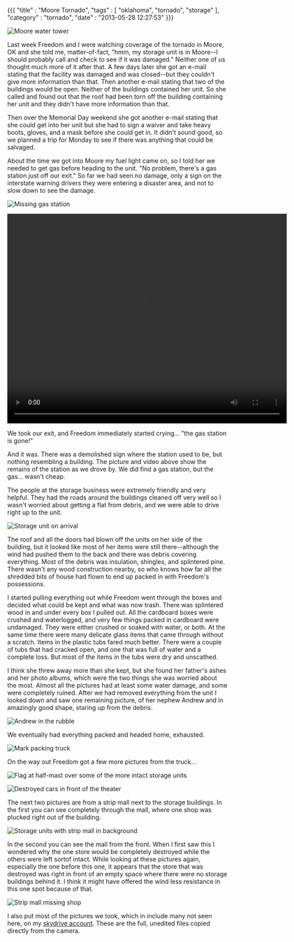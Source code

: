 {{{ "title" : "Moore Tornado", "tags" : [ "oklahoma", "tornado", "storage" ], "category" : "tornado", "date" : "2013-05-28 12:27:53" }}}

![Moore water tower](https://s3.amazonaws.com/mark-ott-info/images/blog/2013/05/moore-water-tower-DSC05257.JPG)

Last week Freedom and I were watching coverage of the tornado in Moore, OK and she told me, matter-of-fact, "hmm, my storage unit is in Moore--I should probably call and check to see if it was damaged."  Neither one of us thought much more of it after that.  A few days later she got an e-mail stating that the facility was damaged and was closed--but they couldn't give more information than that.  Then another e-mail stating that two of the buildings would be open.  Neither of the buildings contained her unit.  So she called and found out that the roof had been torn off the building containing her unit and they didn't have more information than that.

Then over the Memorial Day weekend she got another e-mail stating that she could get into her unit but she had to sign a waiver and take heavy boots, gloves, and a mask before she could get in.  It didn't sound good, so we planned a trip for Monday to see if there was anything that could be salvaged.

About the time we got into Moore my fuel light came on, so I told her we needed to get gas before heading to the unit.  "No problem, there's a gas station just off our exit."  So far we had seen no damage, only a sign on the interstate warning drivers they were entering a disaster area, and not to slow down to see the damage.

![Missing gas station](https://s3.amazonaws.com/mark-ott-info/images/blog/2013/05/missing-gas-station.jpg)

<video width="640" height="480" controls>
  <source src="https://s3.amazonaws.com/mark-ott-info/images/blog/2013/05/MOV05164.ogg" type="video/ogg">
  <source src="https://s3.amazonaws.com/mark-ott-info/images/blog/2013/05/MOV05164.mp4" type="video/mp4">
Your browser does not support the video tag.
</video>

We took our exit, and Freedom immediately started crying... "the gas station is gone!"

And it was.  There was a demolished sign where the station used to be, but nothing resembling a building.  The picture and video above show the remains of the station as we drove by.  We did find a gas station, but the gas... wasn't cheap.

The people at the storage business were extremely friendly and very helpful.  They had the roads around the buildings cleaned off very well so I wasn't worried about getting a flat from debris, and we were able to drive right up to the unit.

![Storage unit on arrival](https://s3.amazonaws.com/mark-ott-info/images/blog/2013/05/storage-unit-on-arrival-400-533-DSC05176.JPG)

The roof and all the doors had blown off the units on her side of the building, but it looked like most of her items were still there--although the wind had pushed them to the back and there was debris covering everything.  Most of the debris was insulation, shingles, and splintered pine.  There wasn't any wood construction nearby, so who knows how far all the shredded bits of house had flown to end up packed in with Freedom's possessions.

I started pulling everything out while Freedom went through the boxes and decided what could be kept and what was now trash.  There was splintered wood in and under every box I pulled out.  All the cardboard boxes were crushed and waterlogged, and very few things packed in cardboard were undamaged.  They were either crushed or soaked with water, or both.  At the same time there were many delicate glass items that came through without a scratch.  Items in the plastic tubs fared much better.  There were a couple of tubs that had cracked open, and one that was full of water and a complete loss.  But most of the items in the tubs were dry and unscathed.

I think she threw away more than she kept, but she found her father's ashes and her photo albums, which were the two things she was worried about the most.  Almost all the pictures had at least some water damage, and some were completely ruined.  After we had removed everything from the unit I looked down and saw one remaining picture, of her nephew Andrew and in amazingly good shape, staring up from the debris.

![Andrew in the rubble](https://s3.amazonaws.com/mark-ott-info/images/blog/2013/05/andrew-in-rubble-600-450-DSC05184.JPG)

We eventually had everything packed and headed home, exhausted.

![Mark packing truck](https://s3.amazonaws.com/mark-ott-info/images/blog/2013/05/mark-packing-truck-600-418-DSC05192.JPG)

On the way out Freedom got a few more pictures from the truck...

![Flag at half-mast over some of the more intact storage units](https://s3.amazonaws.com/mark-ott-info/images/blog/2013/05/half-mast-400-300-DSC05217.JPG)

![Destroyed cars in front of the theater](https://s3.amazonaws.com/mark-ott-info/images/blog/2013/05/imax-1000-358-DSC05259.JPG)

The next two pictures are from a strip mall next to the storage buildings.  In the first you can see completely through the mall, where one shop was plucked right out of the building.

![Storage units with strip mall in background](https://s3.amazonaws.com/mark-ott-info/images/blog/2013/05/storage-units-and-strip-mall-800-600-DSC05231.JPG)

In the second you can see the mall from the front.  When I first saw this I wondered why the one store would be completely destroyed while the others were left sortof intact.  While looking at these pictures again, especially the one before this one, it appears that the store that was destroyed was right in front of an empty space where there were no storage buildings behind it.  I think it might have offered the wind less resistance in this one spot because of that.

![Strip mall missing shop](https://s3.amazonaws.com/mark-ott-info/images/blog/2013/05/strip-mall-missing-shop-800-404-DSC05235.JPG)

I also put most of the pictures we took, which in include many not seen here, on my [skydrive account](https://skydrive.live.com/redir?resid=DDF88DD27147FE91!3601).  These are the full, unedited files copied directly from the camera.
